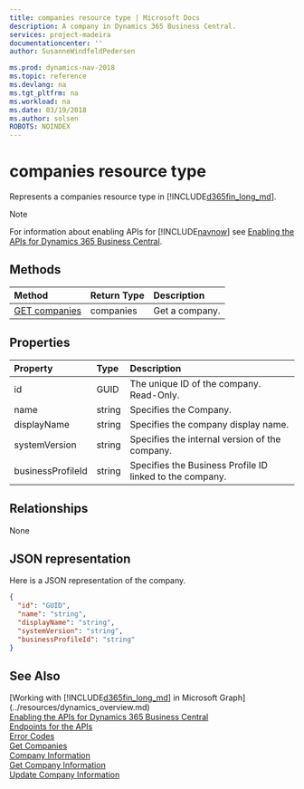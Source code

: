 ```yaml
---
title: companies resource type | Microsoft Docs
description: A company in Dynamics 365 Business Central.
services: project-madeira
documentationcenter: ''
author: SusanneWindfeldPedersen

ms.prod: dynamics-nav-2018
ms.topic: reference
ms.devlang: na
ms.tgt_pltfrm: na
ms.workload: na
ms.date: 03/19/2018
ms.author: solsen
ROBOTS: NOINDEX
---
```


# companies resource type
Represents a companies resource type in [!INCLUDE[d365fin_long_md](../../includes/d365fin_long_md.md)]. 

> [!NOTE]  
> For information about enabling APIs for [!INCLUDE[navnow](../../includes/navnow_md.md)] see [Enabling the APIs for Dynamics 365 Business Central](../../enabling-apis-for-dynamics-nav.md).

## Methods

| Method         | Return Type  |Description|
|:---------------|:-------------|:----------|
|[GET companies](../api/dynamics_companies_get.md)|companies|Get a company.|

## Properties

| Property        | Type |Description                             |
|:----------------|:-----|:---------------------------------------|
|id               |GUID  |The unique ID of the company. Read-Only.|
|name             |string|Specifies the Company.                  |
|displayName      |string|Specifies the company display name.     |
|systemVersion    |string|Specifies the internal version of the company.|
|businessProfileId|string|Specifies the Business Profile ID linked to the company.|


## Relationships
None

## JSON representation

Here is a JSON representation of the company.

```json
{
  "id": "GUID",
  "name": "string",
  "displayName": "string",
  "systemVersion": "string",
  "businessProfileId": "string"
}
```

## See Also
[Working with [!INCLUDE[d365fin_long_md](../../includes/d365fin_long_md.md)] in Microsoft Graph](../resources/dynamics_overview.md)  
[Enabling the APIs for Dynamics 365 Business Central](../../enabling-apis-for-dynamics-nav.md)  
[Endpoints for the APIs](../../endpoints-apis-for-dynamics.md)  
[Error Codes](../dynamics_error_codes.md)  
[Get Companies](../api/dynamics_companies_get.md)  
[Company Information](dynamics_companyinformation.md)  
[Get Company Information](../api/dynamics_companyinformation_get.md)  
[Update Company Information](../api/dynamics_companyinformation_update.md)  
